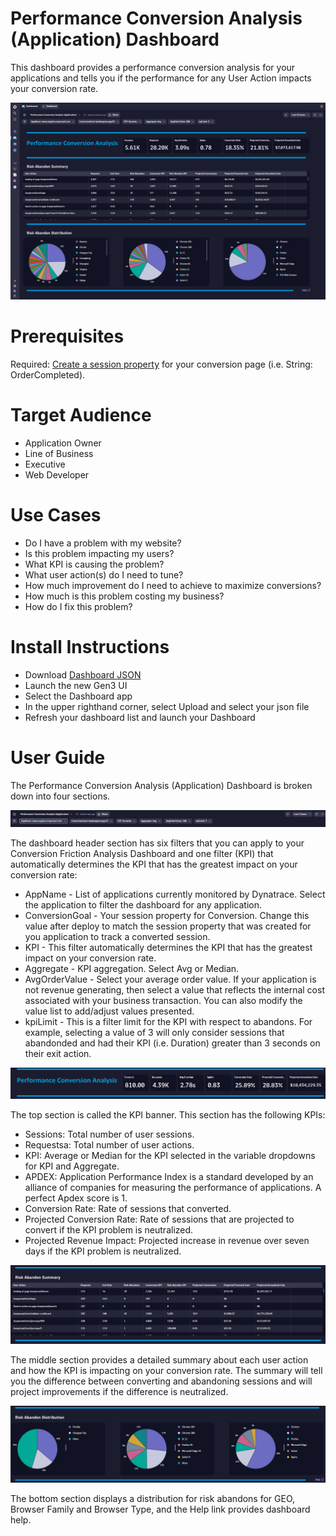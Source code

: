# Performance Conversion Analysis (Application) Dashboard

This dashboard provides a performance conversion analysis for your applications and tells you if the performance for any User Action impacts your conversion rate.

![Performance Conversion Analysis Dashboard](PerformanceConversionAnalysisApplication.png)

# Prerequisites

Required: [Create a session property](https://www.dynatrace.com/support/help/platform-modules/digital-experience/custom-applications/additional-configuration/define-custom-action-and-session-properties) for your conversion page (i.e. String: OrderCompleted).

# Target Audience

- Application Owner
- Line of Business
- Executive
- Web Developer

# Use Cases

-	Do I have a problem with my website?
-	Is this problem impacting my users?
-	What KPI is causing the problem?
-	What user action(s) do I need to tune?
-	How much improvement do I need to achieve to maximize conversions?
-	How much is this problem costing my business?
-	How do I fix this problem?

# Install Instructions

- Download [Dashboard JSON](https://github.com/TechShady/Dynatrace-Dashboards-Gen3/blob/main/Performance%20Conversion%20Analysis%20(Application).json)
- Launch the new Gen3 UI
- Select the Dashboard app
- In the upper righthand corner, select Upload and select your json file
- Refresh your dashboard list and launch your Dashboard

# User Guide

The Performance Conversion Analysis (Application) Dashboard is broken down into four sections.

![Performance Conversion Analysis (Application) Dashboard](PerformanceConversionAnalysisApplication-0.png)

The dashboard header section has six filters that you can apply to your Conversion Friction Analysis Dashboard and one filter (KPI) that automatically determines the KPI that has the greatest impact on your conversion rate:
- AppName - List of applications currently monitored by Dynatrace. Select the application to filter the dashboard for any application.
- ConversionGoal - Your session property for Conversion. Change this value after deploy to match the session property that was created for you application to track a converted session.
- KPI - This filter automatically determines the KPI that has the greatest impact on your conversion rate.
- Aggregate - KPI aggregation. Select Avg or Median.
- AvgOrderValue - Select your average order value. If your application is not revenue generating, then select a value that reflects the internal cost associated with your business transaction. You can also modify the value list to add/adjust values presented.
- kpiLimit - This is a filter limit for the KPI with respect to abandons. For example, selecting a value of 3 will only consider sessions that abandonded and had their KPI (i.e. Duration) greater than 3 seconds on their exit action.

![Performance Conversion Analysis (Application) Dashboard](PerformanceConversionAnalysisApplication-1.png)

The top section is called the KPI banner. This section has the following KPIs:
- Sessions: Total number of user sessions.
- Requestsa: Total number of user actions.
- KPI: Average or Median for the KPI selected in the variable dropdowns for KPI and Aggregate.
- APDEX: Application Performance Index is a standard developed by an alliance of companies for measuring the performance of applications. A perfect Apdex score is 1.
- Conversion Rate: Rate of sessions that converted.
- Projected Conversion Rate: Rate of sessions that are projected to convert if the KPI problem is neutralized.
- Projected Revenue Impact: Projected increase in revenue over seven days if the KPI problem is neutralized.

![Performance Conversion Analysis (Application) Dashboard](PerformanceConversionAnalysisApplication-2.png)

The middle section provides a detailed summary about each user action and how the KPI is impacting on your conversion rate. The summary will tell you the difference between converting and abandoning sessions and will project improvements if the difference is neutralized. 

![Performance Conversion Analysis (Application) Dashboard](PerformanceConversionAnalysisApplication-3.png)

The bottom section displays a distribution for risk abandons for GEO, Browser Family and Browser Type, and the Help link provides dashboard help.
